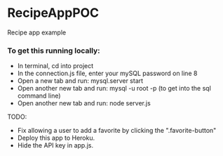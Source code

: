 # RecipeAppPOC
Recipe app example

### To get this running locally:
- In terminal, cd into project
- In the connection.js file, enter your mySQL password on line 8
- Open a new tab and run: mysql.server start
- Open another new tab and run: mysql -u root -p (to get into the sql command line)
- Open another new tab and run: node server.js

TODO:
- Fix allowing a user to add a favorite by clicking the ".favorite-button"
- Deploy this app to Heroku.
- Hide the API key in app.js.
